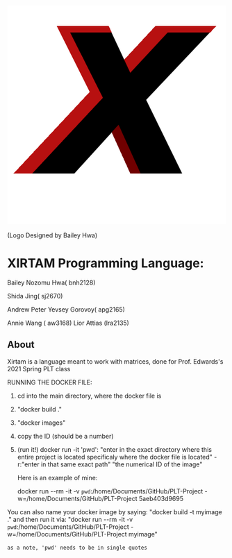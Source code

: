 ![alt text](bin/xirtamLogo.png)

(Logo Designed by Bailey Hwa)

# XIRTAM Programming Language:



Bailey Nozomu Hwa( bnh2128)

Shida Jing( sj2670) 

Andrew Peter Yevsey Gorovoy( apg2165) 

Annie Wang ( aw3168) 
Lior Attias (lra2135) 

## About

Xirtam is a language meant to work with matrices, done for Prof. Edwards's 2021 Spring PLT class

RUNNING THE DOCKER FILE:
1. cd into the main directory, where the docker file is
2. "docker build ."
3. "docker images"
4. copy the ID (should be a number)
5. (run it!) docker run -it 'pwd':
	"enter in the exact directory where this entire project is located specificaly where the docker file is located" -r:"enter in that same exact path" "the numerical ID of the image"

	Here is an example of mine:

	docker run --rm -it -v `pwd`:/home/Documents/GitHub/PLT-Project -w=/home/Documents/GitHub/PLT-Project 5aeb403d9695 

You can also name your docker image by saying:
	"docker build -t myimage ."
and then run it via:
	"docker run --rm -it -v `pwd`:/home/Documents/GitHub/PLT-Project -w=/home/Documents/GitHub/PLT-Project myimage" 
	
	as a note, 'pwd' needs to be in single quotes
